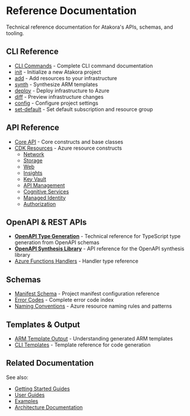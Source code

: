 # Reference Documentation

Technical reference documentation for Atakora's APIs, schemas, and tooling.

## CLI Reference

- [CLI Commands](./cli/README.md) - Complete CLI command documentation
- [init](./cli/init.md) - Initialize a new Atakora project
- [add](./cli/add.md) - Add resources to your infrastructure
- [synth](./cli/synth.md) - Synthesize ARM templates
- [deploy](./cli/deploy.md) - Deploy infrastructure to Azure
- [diff](./cli/diff.md) - Preview infrastructure changes
- [config](./cli/config.md) - Configure project settings
- [set-default](./cli/set-default.md) - Set default subscription and resource group

## API Reference

- [Core API](./api/core/README.md) - Core constructs and base classes
- [CDK Resources](./api/cdk/) - Azure resource constructs
  - [Network](./api/cdk/network.md)
  - [Storage](./api/cdk/storage.md)
  - [Web](./api/cdk/web.md)
  - [Insights](./api/cdk/insights.md)
  - [Key Vault](./api/cdk/keyvault.md)
  - [API Management](./api/cdk/apimanagement.md)
  - [Cognitive Services](./api/cdk/cognitiveservices.md)
  - [Managed Identity](./api/cdk/managedidentity.md)
  - [Authorization](./api/cdk/authorization.md)

## OpenAPI & REST APIs

- **[OpenAPI Type Generation](./openapi-type-generation.md)** - Technical reference for TypeScript type generation from OpenAPI schemas
- **[OpenAPI Synthesis Library](./openapi-synthesis.md)** - API reference for the OpenAPI synthesis library
- [Azure Functions Handlers](./azure-functions-handlers.md) - Handler type reference

## Schemas

- [Manifest Schema](./manifest-schema.md) - Project manifest configuration reference
- [Error Codes](./error-codes.md) - Complete error code index
- [Naming Conventions](./naming-conventions.md) - Azure resource naming rules and patterns

## Templates & Output

- [ARM Template Output](./arm-template-output.md) - Understanding generated ARM templates
- [CLI Templates](./cli-templates.md) - Template reference for code generation

## Related Documentation

See also:

- [Getting Started Guides](../getting-started/README.md)
- [User Guides](../guides/README.md)
- [Examples](../examples/README.md)
- [Architecture Documentation](../architecture/README.md)

